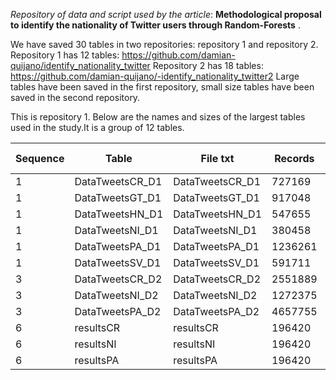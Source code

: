 *Repository of data and script used by the article*: **Methodological proposal to identify the nationality of Twitter users through Random-Forests** .

We have saved 30 tables in two repositories: repository 1 and repository 2. 
Repository 1 has 12 tables:  https://github.com/damian-quijano/identify_nationality_twitter
Repository 2 has 18 tables: https://github.com/damian-quijano/-identify_nationality_twitter2 
Large tables have been saved in the first repository, small size tables have been saved in the second repository.

This is repository 1. Below are the names and sizes of the largest tables used in the study.It is a group of 12 tables.


| Sequence 	| Table           	| File txt        	| Records 	| Size kb txt 	| Size kb zip 	|
|----------	|-----------------	|-----------------	|---------	|-------------	|-------------	|
| 1        	| DataTweetsCR_D1 	| DataTweetsCR_D1 	| 727169  	| 233553      	|             	|
| 1        	| DataTweetsGT_D1 	| DataTweetsGT_D1 	| 917048  	| 286160      	|             	|
| 1        	| DataTweetsHN_D1 	| DataTweetsHN_D1 	| 547655  	| 174158      	|             	|
| 1        	| DataTweetsNI_D1 	| DataTweetsNI_D1 	| 380458  	| 124279      	|             	|
| 1        	| DataTweetsPA_D1 	| DataTweetsPA_D1 	| 1236261 	| 419665      	|             	|
| 1        	| DataTweetsSV_D1 	| DataTweetsSV_D1 	| 591711  	| 212904      	|             	|
| 3        	| DataTweetsCR_D2 	| DataTweetsCR_D2 	| 2551889 	| 873283      	| 238156      	|
| 3        	| DataTweetsNI_D2 	| DataTweetsNI_D2 	| 1272375 	| 487276      	| 123409      	|
| 3        	| DataTweetsPA_D2 	| DataTweetsPA_D2 	| 4657755 	| 1692831     	| 459160      	|
| 6        	| resultsCR       	| resultsCR       	| 196420  	| 100446      	|             	|
| 6        	| resultsNI       	| resultsNI       	| 196420  	| 100513      	|             	|
| 6        	| resultsPA       	| resultsPA       	| 196420  	| 100493      	|             	|

